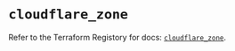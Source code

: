 # `cloudflare_zone`

Refer to the Terraform Registory for docs: [`cloudflare_zone`](https://registry.terraform.io/providers/cloudflare/cloudflare/4.20.0/docs/resources/zone).
